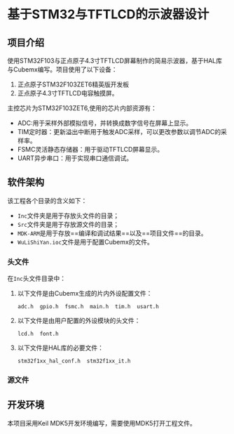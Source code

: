 # 基于STM32与TFTLCD的示波器设计

## 项目介绍

使用STM32F103与正点原子4.3寸TFTLCD屏幕制作的简易示波器，基于HAL库与Cubemx编写。项目使用了以下设备：

1. 正点原子STM32F103ZET6精英版开发板
2. 正点原子4.3寸TFTLCD电容触摸屏。

主控芯片为STM32F103ZET6,使用的芯片内部资源有：

- ADC:用于采样外部模拟信号，并转换成数字信号在屏幕上显示。
- TIM定时器：更新溢出中断用于触发ADC采样，可以更改参数以调节ADC的采样率。
- FSMC灵活静态存储器：用于驱动TFTLCD屏幕显示。
- UART异步串口：用于实现串口通信调试。

## 软件架构

该工程各个目录的含义如下：

- `Inc`文件夹是用于存放头文件的目录；
- `Src`文件夹是用于存放源文件的目录；
- `MDK-ARM`是用于存放==编译和调试结果==以及==项目文件==的目录。
- `WuLiShiYan.ioc`文件是用于配置Cubemx的文件。

### 头文件

在`Inc`头文件目录中：

1. 以下文件是由Cubemx生成的片内外设配置文件：

   `adc.h  gpio.h  fsmc.h  main.h  tim.h  usart.h  `

2. 以下文件是由用户配置的外设模块的头文件：

   `lcd.h  font.h`

3. 以下文件是HAL库的必要文件：

   `stm32f1xx_hal_conf.h  stm32f1xx_it.h`

### 源文件



## 开发环境

本项目采用Keil MDK5开发环境编写，需要使用MDK5打开工程文件。


